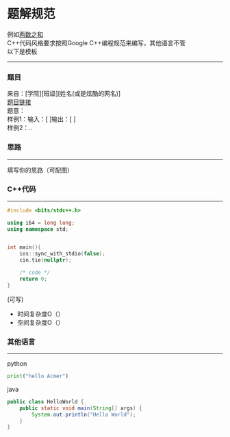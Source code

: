 # 题解规范
例如[两数之和](https://github.com/WWubbalubadubdub/zjiet_icpc_gym/blob/main/problems/0001.%E4%B8%A4%E6%95%B0%E4%B9%8B%E5%92%8C.md)  
C++代码风格要求按照Google C++编程规范来编写，其他语言不管  
以下是模板
___
### 题目
来自：[学院][班级][姓名(或是炫酷的网名)]  
[题目链接]()  
题意：  
样例1：输入：[ ]输出：[ ]  
样例2：..  
### 思路
___
填写你的思路（可配图）
### C++代码
___
```c++
#include <bits/stdc++.h>

using i64 = long long;
using namespace std;


int main(){
	ios::sync_with_stdio(false);
	cin.tie(nullptr);

	/* code */
	return 0;
}
```
(可写)  
- 时间复杂度O（）
- 空间复杂度O（）
### 其他语言
___

python
```py
print("hello Acmer")
```
java
```java
public class HelloWorld {
    public static void main(String[] args) {
        System.out.println("Hello World");
    }
}
```
